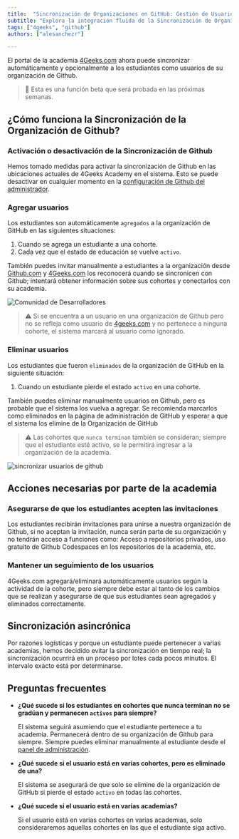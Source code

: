 ```yaml
---
title:  "Sincronización de Organizaciones en GitHub: Gestión de Usuarios sin Esfuerzo para 4Geeks"
subtitle: "Explora la integración fluida de la Sincronización de Organizaciones en GitHub en 4Geeks.com. Aprende a automatizar la gestión de usuarios, sincronizar cohortes y optimizar tu experiencia de GitHub."
tags: ["4geeks", "github"]
authors: ["alesanchezr"]

---
```


El portal de la academia [4Geeks.com](http://4Geeks.com/es) ahora puede sincronizar automáticamente y opcionalmente a los estudiantes como usuarios de su organización de Github.

> 🐞 Esta es una función beta que será probada en las próximas semanas.

## ¿Cómo funciona la Sincronización de la Organización de Github?

### Activación o desactivación de la Sincronización de Github

Hemos tomado medidas para activar la sincronización de Github en las ubicaciones actuales de 4Geeks Academy en el sistema. Esto se puede desactivar en cualquier momento en la [configuración de Github del administrador](https://admin.4geeks.com/admin/github).

### Agregar usuarios

Los estudiantes son automáticamente `agregados` a la organización de GitHub en las siguientes situaciones:

1. Cuando se agrega un estudiante a una cohorte.
2. Cada vez que el estado de educación se vuelve `activo`.

También puedes invitar manualmente a estudiantes a la organización desde [Github.com](http://Github.com) y [4Geeks.com](https://4geeks.com/es) los reconocerá cuando se sincronicen con Github; intentará obtener información sobre sus cohortes y conectarlos con su academia.

![Comunidad de Desarrolladores](https://github.com/breatheco-de/knowledge-base/blob/main/images/4Geeks-Developers-Community-Admin_(5).png?raw=true)

> ⚠️ Si se encuentra a un usuario en una organización de Github pero no se refleja como usuario de [4geeks.com](http://4geeks.com/es) y no pertenece a ninguna cohorte, el sistema marcará al usuario como ignorado.

### Eliminar usuarios

Los estudiantes que fueron `eliminados` de la organización de GitHub en la siguiente situación:

1. Cuando un estudiante pierde el estado `activo` en una cohorte.

También puedes eliminar manualmente usuarios en Github, pero es probable que el sistema los vuelva a agregar. Se recomienda marcarlos como eliminados en la página de administración de GitHub y esperar a que el sistema los elimine de la Organización de GitHub

> ⚠️ Las cohortes que `nunca terminan` también se consideran; siempre que el estudiante esté activo, se le permitirá ingresar a la organización de la academia.

![sincronizar usuarios de github](https://storage.googleapis.com/breathecode-asset-images/bcfa2f990e94bb6d13f293926956d37f86b2778248bcb9e804d43a97c1272d6b.gif?raw=true)

## Acciones necesarias por parte de la academia

### Asegurarse de que los estudiantes acepten las invitaciones

Los estudiantes recibirán invitaciones para unirse a nuestra organización de Github, si no aceptan la invitación, nunca serán parte de su organización y no tendrán acceso a funciones como: Acceso a repositorios privados, uso gratuito de Github Codespaces en los repositorios de la academia, etc.

### Mantener un seguimiento de los usuarios

4Geeks.com agregará/eliminará automáticamente usuarios según la actividad de la cohorte, pero siempre debe estar al tanto de los cambios que se realizan y asegurarse de que sus estudiantes sean agregados y eliminados correctamente.

## Sincronización asincrónica

Por razones logísticas y porque un estudiante puede pertenecer a varias academias, hemos decidido evitar la sincronización en tiempo real; la sincronización ocurrirá en un proceso por lotes cada pocos minutos. El intervalo exacto está por determinarse.

## Preguntas frecuentes

- **¿Qué sucede si los estudiantes en cohortes que nunca terminan no se gradúan y permanecen `activos` para siempre?**

    El sistema seguirá asumiendo que el estudiante pertenece a tu academia. Permanecerá dentro de su organización de Github para siempre. Siempre puedes eliminar manualmente al estudiante desde el [panel de administración](https://admin.4geeks.com/admin/github).
    
- **¿Qué sucede si el usuario está en varias cohortes, pero es eliminado de una?**
    
    El sistema se asegurará de que solo se elimine de la organización de GitHub si pierde el estado `activo` en todas las cohortes.
    
- **¿Qué sucede si el usuario está en varias academias?**
    
    Si el usuario está en varias cohortes en varias academias, solo consideraremos aquellas cohortes en las que el estudiante siga activo.
